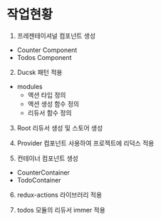 # 작업현황

1. 프레젠테이셔널 컴포넌트 생성
- Counter Component
- Todos Component
2. Ducsk 패턴 적용 
- modules
    - 액션 타입 정의 
    - 액션 생성 함수 정의
    - 리듀서 함수 정의

3. Root 리듀서 생성 및 스토어 생성

4. Provider 컴포넌트 사용하여 프로젝트에 리덕스 적용

5. 컨테이너 컴포넌트 생성
- CounterContainer
- TodoContainer

6. redux-actions 라이브러리 적용

7. todos 모듈의 리듀서 immer 적용